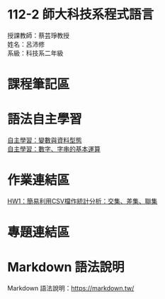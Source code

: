 # 112-2 師大科技系程式語言 
授課教師：蔡芸琤教授  
姓名：呂沛修  
系級：科技系二年級

# 課程筆記區

# 語法自主學習
[自主學習：變數與資料型態](https://github.com/PeiHsiuLu/112-2-Programming-Language/blob/main/variable-and-datatype_language_note.py)  
[自主學習：數字、字串的基本運算](https://github.com/PeiHsiuLu/112-2-Programming-Language/commit/4b242f99a9bb156b9c4229ba17022f3c669f9c44)  




# 作業連結區
[HW1：簡易利用CSV檔作統計分析：交集、差集、聯集](https://github.com/PeiHsiuLu/112-2-Programming-Language/blob/main/HW1.ipynb)

# 專題連結區   

# Markdown 語法說明
Markdown 語法說明：https://markdown.tw/

